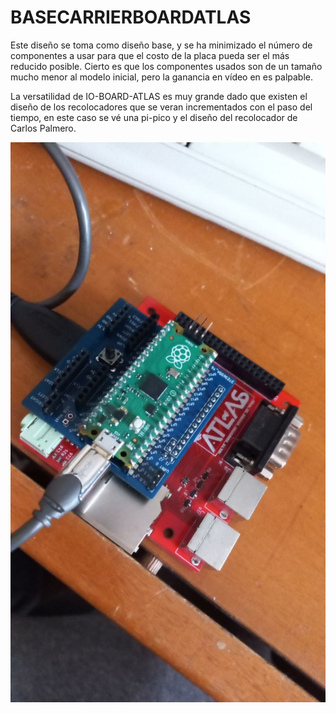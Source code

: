 # BASECARRIERBOARDATLAS 
Este diseño se toma como diseño base, y se ha minimizado el número de componentes a usar para que el costo de la placa pueda ser el más reducido posible.
Cierto es que los componentes usados son de un tamaño mucho menor al modelo inicial, pero la ganancia en vídeo en es palpable.

La versatilidad de IO-BOARD-ATLAS es muy grande dado que existen el diseño de los recolocadores que se veran incrementados con el paso del tiempo, en este caso se vé una pi-pico y el diseño del recolocador de Carlos Palmero.

![MULTIPURPOSE IO-BOARD-ATLAS](https://github.com/AtlasFPGA/BASECARRIERBOARDATLAS/blob/main/Uso_de_recolocadores_en_IO-BOARD-ATLAS.jpg)
